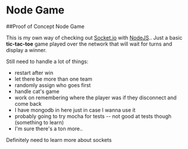 Node Game
=========

##Proof of Concept Node Game

This is my own way of checking out [Socket.io](http://socket.io) with [NodeJS](http://nodejs.org).. Just a basic **tic-tac-toe** game played over the network that will wait for turns and display a winner.

Still need to handle a lot of things:
+ restart after win
+ let there be more than one team
+ randomly assign who goes first
+ handle cat's game
+ work on remembering where the player was if they disconnect and come back
+ I have mongodb in here just in case I wanna use it
+ probably going to try mocha for tests -- not good at tests though (something to learn)
+ I'm sure there's a ton more..

Definitely need to learn more about sockets
